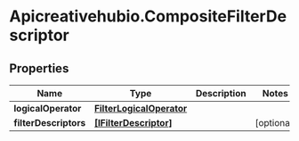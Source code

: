 # Apicreativehubio.CompositeFilterDescriptor

## Properties
Name | Type | Description | Notes
------------ | ------------- | ------------- | -------------
**logicalOperator** | [**FilterLogicalOperator**](FilterLogicalOperator.md) |  | 
**filterDescriptors** | [**[IFilterDescriptor]**](IFilterDescriptor.md) |  | [optional] 



